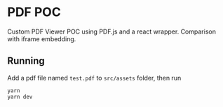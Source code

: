 # PDF POC

Custom PDF Viewer POC using PDF.js and a react wrapper. Comparison with iframe embedding.

## Running

Add a pdf file named `test.pdf` to `src/assets` folder, then run

```
yarn
yarn dev
```
